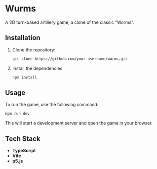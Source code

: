 # Wurms

A 2D turn-based artillery game, a clone of the classic "Worms".

## Installation

1. Clone the repository:
   ```bash
   git clone https://github.com/your-username/wurms.git
   ```
2. Install the dependencies:
   ```bash
   npm install
   ```

## Usage

To run the game, use the following command:

```bash
npm run dev
```

This will start a development server and open the game in your browser.

## Tech Stack

*   **TypeScript**
*   **Vite**
*   **p5.js**
